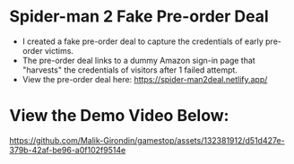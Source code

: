 # Spider-man 2 Fake Pre-order Deal

* I created a fake pre-order deal to capture the credentials of early pre-order victims.
* The pre-order deal links to a dummy Amazon sign-in page that "harvests" the credentials of visitors after 1 failed attempt.
* View the pre-order deal here: https://spider-man2deal.netlify.app/

# View the Demo Video Below:



https://github.com/Malik-Girondin/gamestop/assets/132381912/d51d427e-379b-42af-be96-a0f102f9514e




